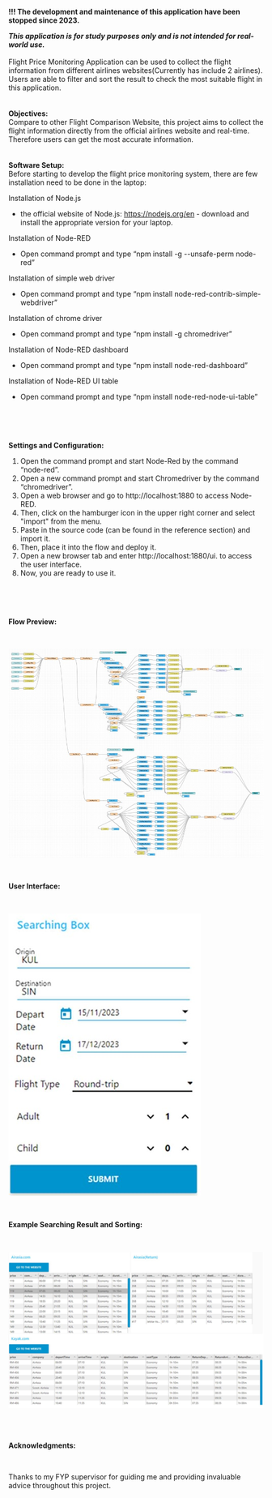 **!!! The development and maintenance of this application have been stopped since 2023.**

***This application is for study purposes only and is not intended for real-world use.***
<br>
<br>
Flight Price Monitoring Application can be used to collect the flight information from different airlines websites(Currently has include 2 airlines). Users are able to filter and sort the result to check the most suitable flight in this application.
<br>
<br>
<br>
**Objectives:**  
Compare to other Flight Comparison Website, this project aims to collect the flight information directly from the official airlines website and real-time. Therefore users can get the most accurate information.
<br>
<br>
<br>
**Software Setup:**  
Before starting to develop the flight price monitoring system, there are few installation need to be done in the laptop: 

Installation of Node.js   
- the official website of Node.js: https://nodejs.org/en - download and install the appropriate version for your laptop.

Installation of Node-RED   
- Open command prompt and type “npm install -g --unsafe-perm node-red”

Installation of simple web driver  
- Open command prompt and type “npm install node-red-contrib-simple-webdriver”
 
Installation of chrome driver   
- Open command prompt and type “npm install -g chromedriver”
 
Installation of Node-RED dashboard  
- Open command prompt and type “npm install node-red-dashboard”

Installation of Node-RED UI table  
- Open command prompt and type “npm install node-red-node-ui-table” 
<br>
<br>
<br>

**Settings and Configuration:**  
1. Open the command prompt and start Node-Red by the command “node-red”.  
2. Open a new command prompt and start Chromedriver by the command “chromedriver”.  
3. Open a web browser and go to http://localhost:1880 to access Node-RED.  
4. Then, click on the hamburger icon in the upper right corner and select "import" from the menu.  
5. Paste in the source code (can be found in the reference section) and import it.  
6. Then, place it into the flow and deploy it.  
7. Open a new browser tab and enter http://localhost:1880/ui. to access the user interface. 
8. Now, you are ready to use it.

<br>
<br>
<br>

**Flow Preview:**

<br>

![Flow_Preview](./assets/Flows_preview.jpg)

<br>

**User Interface:**

<br>

![User_interface](./assets/UI_preview.jpg)

<br>

**Example Searching Result and Sorting:**

<br>

![Result_Preview](./assets/Result_preview.jpg)

<br>
<br>

**Acknowledgments:**  

<br>

Thanks to my FYP supervisor for guiding me and providing invaluable advice throughout this project.




